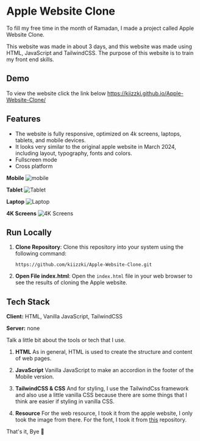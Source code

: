 # Apple Website Clone
To fill my free time in the month of Ramadan, I made a project called Apple Website Clone.

This website was made in about 3 days, and this website was made using HTML, JavaScript and TailwindCSS. The purpose of this website is to train my front end skills. 

## Demo
To view the website click the link below 
https://kiizzki.github.io/Apple-Website-Clone/

## Features

- The website is fully responsive, optimized on 4k screens, laptops, tablets, and mobile devices.
- It looks very similar to the original apple website in March 2024, including layout, typography, fonts and colors.
- Fullscreen mode
- Cross platform

**Mobile**
    ![mobile](https://private-user-images.githubusercontent.com/146353804/317951522-ee0c1041-0414-4521-a9c6-c290f78c2ddd.png?jwt=eyJhbGciOiJIUzI1NiIsInR5cCI6IkpXVCJ9.eyJpc3MiOiJnaXRodWIuY29tIiwiYXVkIjoicmF3LmdpdGh1YnVzZXJjb250ZW50LmNvbSIsImtleSI6ImtleTUiLCJleHAiOjE3MTE2ODYwMzEsIm5iZiI6MTcxMTY4NTczMSwicGF0aCI6Ii8xNDYzNTM4MDQvMzE3OTUxNTIyLWVlMGMxMDQxLTA0MTQtNDUyMS1hOWM2LWMyOTBmNzhjMmRkZC5wbmc_WC1BbXotQWxnb3JpdGhtPUFXUzQtSE1BQy1TSEEyNTYmWC1BbXotQ3JlZGVudGlhbD1BS0lBVkNPRFlMU0E1M1BRSzRaQSUyRjIwMjQwMzI5JTJGdXMtZWFzdC0xJTJGczMlMkZhd3M0X3JlcXVlc3QmWC1BbXotRGF0ZT0yMDI0MDMyOVQwNDE1MzFaJlgtQW16LUV4cGlyZXM9MzAwJlgtQW16LVNpZ25hdHVyZT03NGE0ZGQwMDYzMmU4MDAxYWZkODdiNmM4MGNmOWJjZWI0ZjI1NTMzYTc3MTQzN2ZiY2Y1Mzg2MTA0MWNlZTA2JlgtQW16LVNpZ25lZEhlYWRlcnM9aG9zdCZhY3Rvcl9pZD0wJmtleV9pZD0wJnJlcG9faWQ9MCJ9.QoxqUgfjcLy_WtxY_JzSM0ZFLuVzn5_MDGMkOQuEy9o)

**Tablet**
![Tablet](https://private-user-images.githubusercontent.com/146353804/317951527-28d98067-ed8e-4231-843e-8427d130d6c2.png?jwt=eyJhbGciOiJIUzI1NiIsInR5cCI6IkpXVCJ9.eyJpc3MiOiJnaXRodWIuY29tIiwiYXVkIjoicmF3LmdpdGh1YnVzZXJjb250ZW50LmNvbSIsImtleSI6ImtleTUiLCJleHAiOjE3MTE2ODYwMzEsIm5iZiI6MTcxMTY4NTczMSwicGF0aCI6Ii8xNDYzNTM4MDQvMzE3OTUxNTI3LTI4ZDk4MDY3LWVkOGUtNDIzMS04NDNlLTg0MjdkMTMwZDZjMi5wbmc_WC1BbXotQWxnb3JpdGhtPUFXUzQtSE1BQy1TSEEyNTYmWC1BbXotQ3JlZGVudGlhbD1BS0lBVkNPRFlMU0E1M1BRSzRaQSUyRjIwMjQwMzI5JTJGdXMtZWFzdC0xJTJGczMlMkZhd3M0X3JlcXVlc3QmWC1BbXotRGF0ZT0yMDI0MDMyOVQwNDE1MzFaJlgtQW16LUV4cGlyZXM9MzAwJlgtQW16LVNpZ25hdHVyZT01YjM4OWJlZmU1MDRkZGE0YjNjMzc1M2E1MjU2ZWQzNjk0ZGI5ZWUzYjQxYWRhNGQ3NmI1OTFhNjY2YjYyZDQwJlgtQW16LVNpZ25lZEhlYWRlcnM9aG9zdCZhY3Rvcl9pZD0wJmtleV9pZD0wJnJlcG9faWQ9MCJ9.pmFmd9c8tXj5dWcMdgwXDE3Qh1-dSmsLd6wxyX-t6C4)

**Laptop**
![Laptop](https://private-user-images.githubusercontent.com/146353804/317951532-3b8d1ddc-34af-444e-b6b8-1e7f01ca3919.png?jwt=eyJhbGciOiJIUzI1NiIsInR5cCI6IkpXVCJ9.eyJpc3MiOiJnaXRodWIuY29tIiwiYXVkIjoicmF3LmdpdGh1YnVzZXJjb250ZW50LmNvbSIsImtleSI6ImtleTUiLCJleHAiOjE3MTE2ODYwMzEsIm5iZiI6MTcxMTY4NTczMSwicGF0aCI6Ii8xNDYzNTM4MDQvMzE3OTUxNTMyLTNiOGQxZGRjLTM0YWYtNDQ0ZS1iNmI4LTFlN2YwMWNhMzkxOS5wbmc_WC1BbXotQWxnb3JpdGhtPUFXUzQtSE1BQy1TSEEyNTYmWC1BbXotQ3JlZGVudGlhbD1BS0lBVkNPRFlMU0E1M1BRSzRaQSUyRjIwMjQwMzI5JTJGdXMtZWFzdC0xJTJGczMlMkZhd3M0X3JlcXVlc3QmWC1BbXotRGF0ZT0yMDI0MDMyOVQwNDE1MzFaJlgtQW16LUV4cGlyZXM9MzAwJlgtQW16LVNpZ25hdHVyZT0wMDk1N2YyY2EwYjZkMTFlOTUzZTgxZTRmMTI5MjNkYTIzMDUxNjAzYzNiNTMwYzczMzY3ZDU4ZGIyZTZiNmZiJlgtQW16LVNpZ25lZEhlYWRlcnM9aG9zdCZhY3Rvcl9pZD0wJmtleV9pZD0wJnJlcG9faWQ9MCJ9.ppuR-V050UcNNRmw-diSI__1YbXU4fy076wY7ZDIt7I)

**4K Screens**
![4K Screens](https://private-user-images.githubusercontent.com/146353804/317951537-73a61a81-f70b-4289-bd08-7b578592dfd2.png?jwt=eyJhbGciOiJIUzI1NiIsInR5cCI6IkpXVCJ9.eyJpc3MiOiJnaXRodWIuY29tIiwiYXVkIjoicmF3LmdpdGh1YnVzZXJjb250ZW50LmNvbSIsImtleSI6ImtleTUiLCJleHAiOjE3MTE2ODYyNTMsIm5iZiI6MTcxMTY4NTk1MywicGF0aCI6Ii8xNDYzNTM4MDQvMzE3OTUxNTM3LTczYTYxYTgxLWY3MGItNDI4OS1iZDA4LTdiNTc4NTkyZGZkMi5wbmc_WC1BbXotQWxnb3JpdGhtPUFXUzQtSE1BQy1TSEEyNTYmWC1BbXotQ3JlZGVudGlhbD1BS0lBVkNPRFlMU0E1M1BRSzRaQSUyRjIwMjQwMzI5JTJGdXMtZWFzdC0xJTJGczMlMkZhd3M0X3JlcXVlc3QmWC1BbXotRGF0ZT0yMDI0MDMyOVQwNDE5MTNaJlgtQW16LUV4cGlyZXM9MzAwJlgtQW16LVNpZ25hdHVyZT03NzVmNjg3YmNiMmU1ZjE3YmM0NjAyN2ExMjA4MjhjNzBhZThjMzU3ZWZhODQzYThhMGRlMzc1MWFjZmRkMGU4JlgtQW16LVNpZ25lZEhlYWRlcnM9aG9zdCZhY3Rvcl9pZD0wJmtleV9pZD0wJnJlcG9faWQ9MCJ9.HWc85PF2Mpu3Wc3bKp6PmZGbW56EJRT8oO5H8ByGpkw)


## Run Locally

1. **Clone Repository**: Clone this repository into your system using the following command:

    ```
    https://github.com/kiizzki/Apple-Website-Clone.git
    ```

2. **Open File index.html**: Open the `index.html` file in your web browser to see the results of cloning the Apple website.


## Tech Stack

**Client:** HTML, Vanilla JavaScript, TailwindCSS

**Server:** none



Talk a little bit about the tools or tech that I use.
1. **HTML**
As in general, HTML is used to create the structure and content of web pages.

2. **JavaScript**
Vanilla JavaScript to make an accordion in the footer of the Mobile version. 

3. **TailwindCSS & CSS**
And for styling, I use the TailwindCss framework and also use a little vanilla CSS because there are some things that I think are easier if styling in vanilla CSS.

4. **Resource**
For the web resource, I took it from the apple website, I only took the image from there. For the font, I took it from [this](https://github.com/gattadesmond/hugo-foundation6/tree/master) repository.

That's it, Bye 👋


